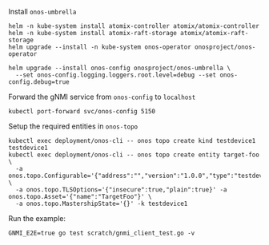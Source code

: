 <!--
SPDX-FileCopyrightText: 2022-present Intel Corporation

SPDX-License-Identifier: Apache-2.0
-->

Install `onos-umbrella`
```shell
helm -n kube-system install atomix-controller atomix/atomix-controller
helm -n kube-system install atomix-raft-storage atomix/atomix-raft-storage
helm upgrade --install -n kube-system onos-operator onosproject/onos-operator

helm upgrade --install onos-config onosproject/onos-umbrella \
  --set onos-config.logging.loggers.root.level=debug --set onos-config.debug=true
```

Forward the gNMI service from `onos-config` to `localhost`
```shell
kubectl port-forward svc/onos-config 5150
```

Setup the required entities in `onos-topo`
```shell
kubectl exec deployment/onos-cli -- onos topo create kind testdevice1 testdevice1
kubectl exec deployment/onos-cli -- onos topo create entity target-foo \
  -a onos.topo.Configurable='{"address":"","version":"1.0.0","type":"testdevice","timeout":"30s"}' \
  -a onos.topo.TLSOptions='{"insecure":true,"plain":true}' -a onos.topo.Asset='{"name":"TargetFoo"}' \
  -a onos.topo.MastershipState='{}' -k testdevice1
```

Run the example:
```shell
GNMI_E2E=true go test scratch/gnmi_client_test.go -v
```